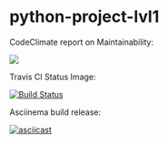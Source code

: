 # python-project-lvl1

CodeClimate report on Maintainability:

<a href="https://codeclimate.com/github/GDNeural/python-project-lvl1/maintainability"><img src="https://api.codeclimate.com/v1/badges/eeaaf8792972959d9794/maintainability" /></a>

Travis CI Status Image:

[![Build Status](https://travis-ci.org/GDNeural/python-project-lvl1.svg?branch=master)](https://travis-ci.org/GDNeural/python-project-lvl1)

Asciinema build release:

[![asciicast](https://asciinema.org/a/303245.svg)](https://asciinema.org/a/303245)

